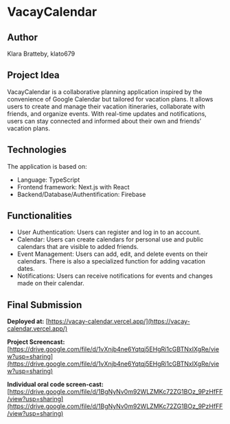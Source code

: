 # VacayCalendar

## Author

Klara Bratteby, klato679

## Project Idea

VacayCalendar is a collaborative planning application inspired by the convenience of Google Calendar but tailored for vacation plans. It allows users to create and manage their vacation itineraries, collaborate with friends, and organize events. With real-time updates and notifications, users can stay connected and informed about their own and friends’ vacation plans.

## Technologies

The application is based on:

- Language: TypeScript
- Frontend framework: Next.js with React
- Backend/Database/Authentification: Firebase

## Functionalities

- User Authentication: Users can register and log in to an account.
- Calendar: Users can create calendars for personal use and public calendars that are visible to added friends.
- Event Management: Users can add, edit, and delete events on their calendars. There is also a specialized function for adding vacation dates.
- Notifications: Users can receive notifications for events and changes made on their calendar.

## Final Submission

**Deployed at:**
[https://vacay-calendar.vercel.app/](https://vacay-calendar.vercel.app/)

**Project Screencast:**
[https://drive.google.com/file/d/1vXnjb4ne6Yqtqj5EHgRi1cGBTNxIXgRe/view?usp=sharing](https://drive.google.com/file/d/1vXnjb4ne6Yqtqj5EHgRi1cGBTNxIXgRe/view?usp=sharing)

**Individual oral code screen-cast:**
[https://drive.google.com/file/d/1BgNyNv0m92WLZMKc72ZG1BOz_9PzHfFF/view?usp=sharing](https://drive.google.com/file/d/1BgNyNv0m92WLZMKc72ZG1BOz_9PzHfFF/view?usp=sharing)
